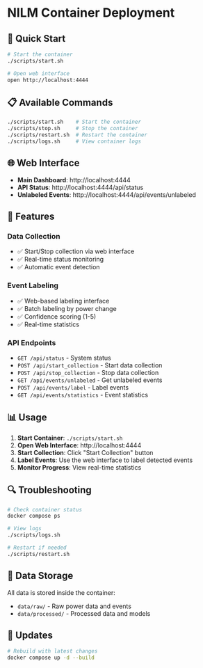 # NILM Container Deployment

## 🚀 Quick Start

```bash
# Start the container
./scripts/start.sh

# Open web interface
open http://localhost:4444
```

## 📋 Available Commands

```bash
./scripts/start.sh    # Start the container
./scripts/stop.sh     # Stop the container  
./scripts/restart.sh  # Restart the container
./scripts/logs.sh     # View container logs
```

## 🌐 Web Interface

- **Main Dashboard**: http://localhost:4444
- **API Status**: http://localhost:4444/api/status
- **Unlabeled Events**: http://localhost:4444/api/events/unlabeled

## 🔧 Features

### Data Collection
- ✅ Start/Stop collection via web interface
- ✅ Real-time status monitoring
- ✅ Automatic event detection

### Event Labeling
- ✅ Web-based labeling interface
- ✅ Batch labeling by power change
- ✅ Confidence scoring (1-5)
- ✅ Real-time statistics

### API Endpoints
- `GET /api/status` - System status
- `POST /api/start_collection` - Start data collection
- `POST /api/stop_collection` - Stop data collection
- `GET /api/events/unlabeled` - Get unlabeled events
- `POST /api/events/label` - Label events
- `GET /api/events/statistics` - Event statistics

## 📊 Usage

1. **Start Container**: `./scripts/start.sh`
2. **Open Web Interface**: http://localhost:4444
3. **Start Collection**: Click "Start Collection" button
4. **Label Events**: Use the web interface to label detected events
5. **Monitor Progress**: View real-time statistics

## 🔍 Troubleshooting

```bash
# Check container status
docker compose ps

# View logs
./scripts/logs.sh

# Restart if needed
./scripts/restart.sh
```

## 📁 Data Storage

All data is stored inside the container:
- `data/raw/` - Raw power data and events
- `data/processed/` - Processed data and models

## 🔄 Updates

```bash
# Rebuild with latest changes
docker compose up -d --build
```
